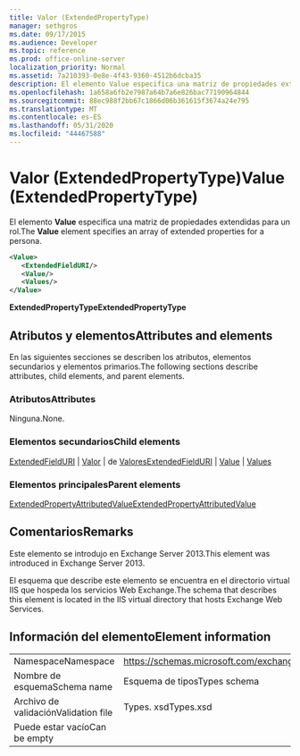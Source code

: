 ```yaml
---
title: Valor (ExtendedPropertyType)
manager: sethgros
ms.date: 09/17/2015
ms.audience: Developer
ms.topic: reference
ms.prod: office-online-server
localization_priority: Normal
ms.assetid: 7a210393-0e8e-4f43-9360-4512b6dcba35
description: El elemento Value especifica una matriz de propiedades extendidas para un rol.
ms.openlocfilehash: 1a658a6fb2e7987a64b7a6e826bac77190964844
ms.sourcegitcommit: 88ec988f2bb67c1866d06b361615f3674a24e795
ms.translationtype: MT
ms.contentlocale: es-ES
ms.lasthandoff: 05/31/2020
ms.locfileid: "44467588"
---
```

# <a name="value-extendedpropertytype"></a><span data-ttu-id="6959f-103">Valor (ExtendedPropertyType)</span><span class="sxs-lookup"><span data-stu-id="6959f-103">Value (ExtendedPropertyType)</span></span>

<span data-ttu-id="6959f-104">El elemento **Value** especifica una matriz de propiedades extendidas para un rol.</span><span class="sxs-lookup"><span data-stu-id="6959f-104">The **Value** element specifies an array of extended properties for a persona.</span></span> 
  
```XML
<Value>
   <ExtendedFieldURI/>
   <Value/>
   <Values/>
</Value>
```

<span data-ttu-id="6959f-105">**ExtendedPropertyType**</span><span class="sxs-lookup"><span data-stu-id="6959f-105">**ExtendedPropertyType**</span></span>

## <a name="attributes-and-elements"></a><span data-ttu-id="6959f-106">Atributos y elementos</span><span class="sxs-lookup"><span data-stu-id="6959f-106">Attributes and elements</span></span>

<span data-ttu-id="6959f-107">En las siguientes secciones se describen los atributos, elementos secundarios y elementos primarios.</span><span class="sxs-lookup"><span data-stu-id="6959f-107">The following sections describe attributes, child elements, and parent elements.</span></span>
  
### <a name="attributes"></a><span data-ttu-id="6959f-108">Atributos</span><span class="sxs-lookup"><span data-stu-id="6959f-108">Attributes</span></span>

<span data-ttu-id="6959f-109">Ninguna.</span><span class="sxs-lookup"><span data-stu-id="6959f-109">None.</span></span>
  
### <a name="child-elements"></a><span data-ttu-id="6959f-110">Elementos secundarios</span><span class="sxs-lookup"><span data-stu-id="6959f-110">Child elements</span></span>

<span data-ttu-id="6959f-111">[ExtendedFieldURI](extendedfielduri.md)  |  [Valor](value.md)  |  de [Valores](values.md)</span><span class="sxs-lookup"><span data-stu-id="6959f-111">[ExtendedFieldURI](extendedfielduri.md) | [Value](value.md) | [Values](values.md)</span></span>
  
### <a name="parent-elements"></a><span data-ttu-id="6959f-112">Elementos principales</span><span class="sxs-lookup"><span data-stu-id="6959f-112">Parent elements</span></span>

[<span data-ttu-id="6959f-113">ExtendedPropertyAttributedValue</span><span class="sxs-lookup"><span data-stu-id="6959f-113">ExtendedPropertyAttributedValue</span></span>](extendedpropertyattributedvalue.md)
  
## <a name="remarks"></a><span data-ttu-id="6959f-114">Comentarios</span><span class="sxs-lookup"><span data-stu-id="6959f-114">Remarks</span></span>

<span data-ttu-id="6959f-115">Este elemento se introdujo en Exchange Server 2013.</span><span class="sxs-lookup"><span data-stu-id="6959f-115">This element was introduced in Exchange Server 2013.</span></span>
  
<span data-ttu-id="6959f-116">El esquema que describe este elemento se encuentra en el directorio virtual IIS que hospeda los servicios Web Exchange.</span><span class="sxs-lookup"><span data-stu-id="6959f-116">The schema that describes this element is located in the IIS virtual directory that hosts Exchange Web Services.</span></span>
  
## <a name="element-information"></a><span data-ttu-id="6959f-117">Información del elemento</span><span class="sxs-lookup"><span data-stu-id="6959f-117">Element information</span></span>

|||
|:-----|:-----|
|<span data-ttu-id="6959f-118">Namespace</span><span class="sxs-lookup"><span data-stu-id="6959f-118">Namespace</span></span>  <br/> |https://schemas.microsoft.com/exchange/services/2006/types  <br/> |
|<span data-ttu-id="6959f-119">Nombre de esquema</span><span class="sxs-lookup"><span data-stu-id="6959f-119">Schema name</span></span>  <br/> |<span data-ttu-id="6959f-120">Esquema de tipos</span><span class="sxs-lookup"><span data-stu-id="6959f-120">Types schema</span></span>  <br/> |
|<span data-ttu-id="6959f-121">Archivo de validación</span><span class="sxs-lookup"><span data-stu-id="6959f-121">Validation file</span></span>  <br/> |<span data-ttu-id="6959f-122">Types. xsd</span><span class="sxs-lookup"><span data-stu-id="6959f-122">Types.xsd</span></span>  <br/> |
|<span data-ttu-id="6959f-123">Puede estar vacío</span><span class="sxs-lookup"><span data-stu-id="6959f-123">Can be empty</span></span>  <br/> ||
   

